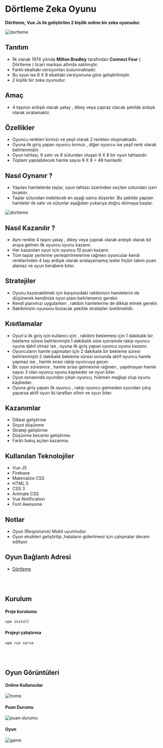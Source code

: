  # Dörtleme Zeka Oyunu

**Dörtleme, Vue Js ile geliştirilen 2 kişilik online bir zeka oyunudur.**

![dortleme](https://user-images.githubusercontent.com/25087769/78579093-19d3c780-7839-11ea-8c0f-b89b60e39aea.PNG)


## Tanıtım
* İlk olarak 1974 yılında **Milton Bradley** tarafından **Connect Four** ( Dörtleme ) ticari markası altında satılmıştır.
* Farklı ebattaki versiyonları bulunmaktadır.
* Bu oyun ise 6 X 8 ebattaki versiyonuna göre geliştirilmiştir.
* 2 kişilik bir zeka oyunudur.


## Amaç
 * 4 taşınızı ardışık olarak yatay , dikey veya çapraz olacak şekilde ardışık olarak sıralamaktır.
 
 ## Özellikler
* Oyuncu renkleri kırmızı ve yeşil olarak 2 renkten oluşmaktadır.
* Oyuna ilk giriş yapan oyuncu kırmızı , diğer oyuncu ise yeşil renk olarak belirlenmiştir.
* Oyun tahtası, 6 satır ve 8 sütundan oluşan 6 X 8 bir oyun tahtasıdır.
* Toplam yapılabilecek hamle sayısı 6 X 8 = 48 hamledir.

## Nasıl Oynanır ? 
* Yapılan hamlelerde taşlar, oyun tahtası üzerinden seçilen sütundan içeri bırakılır.
* Taşlar sütundan inebilecek en aşağı satıra düşerler. Bu şekilde yapılan hamleler ile satır ve sütunlar aşağıdan yukarıya doğru dolmaya başlar.

![dortleme](https://user-images.githubusercontent.com/25087769/78575291-d3c83500-7833-11ea-8450-a1475eb6ab98.gif)


## Nasıl Kazanılır ? 
* Aynı renkte 4 taşını yatay , dikey veya çaprak olarak ardışık olarak bir araya getiren ilk oyuncu oyunu kazanır.
* Her kazanılan oyun için oyuncu 10 puan kazanır.
* Tüm taşlar yerlerine yerleştirilmelerine rağmen oyuncular kendi renklerinden 4 taşı ardışık olarak sıralayamamış iseler hiçbir takım puan alamaz ve oyun berabere biter.

## Stratejiler 
* Oyunu kazanabilmek için karşınızdaki rakibinizin hamlelerini de düşünerek kendinize oyun planı belirlenemiz gerekir.
* Kendi planımızı uygularken , rakibin hamlelerine de dikkat etmek gerekir.
* Rakibimizin oyununu bozacak şekilde stratejiler üretilmelidir.


## Kısıtlamalar 
* Oyun'a ilk giriş için kullanıcı için , rakibini beklemesi için 1 dakikalık bir bekleme süresi belirlenmiştir.1 dakikalık süre içerisinde rakip oyuncu oyuna dahil olmaz ise , oyuna ilk giriş yapan oyuncu oyunu kazanır.
* Oyuncuların hamle yapmaları için 2 dakikalık bir bekleme süresi belirlenmiştir.2 dakikalık bekleme süresi sonunda aktif oyuncu hamle yapmaz ise , hamle sırası rakip oyuncuya geçer.
* Bir oyun süresince , hamle sırası gelmesine rağmen , yapılmayan hamle sayısı 3 olan oyuncu oyunu kaybeder ve oyun biter.
* Oyun esnasında oyundan çıkan oyuncu, hükmen mağlup olup oyunu kaybeder.
* Oyuna giriş yapan ilk oyuncu , rakip oyuncu gelmeden oyundan çıkış yaparsa aktif oyun iki taraftan silinir ve oyun biter.

 ## Kazanımlar
  * Dikkat geliştirme
  * Soyut düşünme
  * Strateji geliştirme
  * Düşünme becerisi geliştirme.
  * Farklı bakış açıları kazanma.


## Kullanılan Teknolojiler
* Vue JS
* Firebase
* Materialize CSS
* HTML 5
* CSS 3
* Animate CSS
* Vue Notification  
* Font Awesome

## Notlar 
* Oyun (Responsive) Mobil uyumludur.
* Oyun eksikleri geliştirilip ,hataların giderilmesi için çalışmalar devam ediliyor.

## Oyun Bağlantı Adresi
* [Dörtleme](https://dortleme.firebaseapp.com)

<br>
<br>
 
## Kurulum

#### Proje kurulumu
```
npm install
```

#### Projeyi çalıştırma
```
npm run serve
```
<br>
<br>


## Oyun Görüntüleri

#### Online Kullanıcılar
![home](https://user-images.githubusercontent.com/25087769/78578278-f78d7a00-7837-11ea-9556-4d7e517dfeed.png)

#### Puan Durumu
![puan-durumu](https://user-images.githubusercontent.com/25087769/78578274-f65c4d00-7837-11ea-826f-28da0983447f.png)

#### Oyun
![game](https://user-images.githubusercontent.com/25087769/78578280-f8261080-7837-11ea-8158-69a9eef96879.png)






